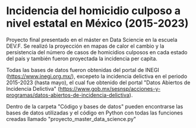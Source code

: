 # Incidencia del homicidio culposo a nivel estatal en México (2015-2023)
 Proyecto final presentado en el máster en Data Sciencie en la escuela DEV.F. Se realizó la proyección en mapas de calor el cambio y la persistencia del número de casos de homicidios culposos en cada estado del país y también fueron proyectada la incidencia per capita.

Todas las bases de datos fueron obtenidas del portal de INEGI (https://www.inegi.org.mx/), excepeto la incidencia delictiva en el periodo 2015-2023 (hasta mayo), el cual fue obtenido del portal "Datos Abiertos de Incidencia Delictiva" (https://www.gob.mx/sesnsp/acciones-y-programas/datos-abiertos-de-incidencia-delictiva).

Dentro de la carpeta "Código y bases de datos" pueden encontrarse las bases de datos utilizadas y el código en Python con todas las funciones creadas llamado "proyecto_master_data_science.py"
